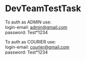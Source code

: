 # DevTeamTestTask

To auth as ADMIN use: <br/>
  login-email: admin@gmail.com <br/>
  password: Test*1234 <br/>
  
To auth as COURIER use: <br/>
  login-email: courier@gmail.com <br/>
  password: Test*1234 <br/>
